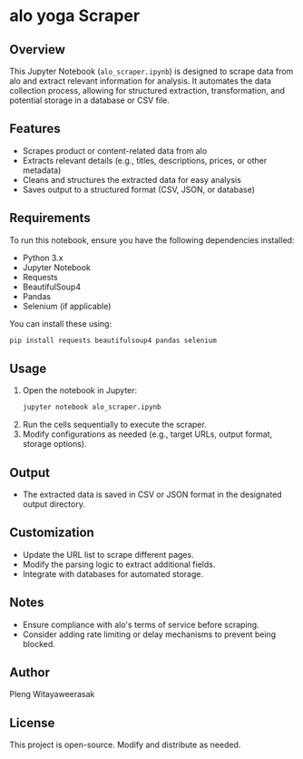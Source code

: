 # alo yoga Scraper

## Overview
This Jupyter Notebook (`alo_scraper.ipynb`) is designed to scrape data from alo and extract relevant information for analysis. It automates the data collection process, allowing for structured extraction, transformation, and potential storage in a database or CSV file.

## Features
- Scrapes product or content-related data from alo
- Extracts relevant details (e.g., titles, descriptions, prices, or other metadata)
- Cleans and structures the extracted data for easy analysis
- Saves output to a structured format (CSV, JSON, or database)

## Requirements
To run this notebook, ensure you have the following dependencies installed:

- Python 3.x
- Jupyter Notebook
- Requests
- BeautifulSoup4
- Pandas
- Selenium (if applicable)

You can install these using:
```sh
pip install requests beautifulsoup4 pandas selenium
```

## Usage
1. Open the notebook in Jupyter:
   ```sh
   jupyter notebook alo_scraper.ipynb
   ```
2. Run the cells sequentially to execute the scraper.
3. Modify configurations as needed (e.g., target URLs, output format, storage options).

## Output
- The extracted data is saved in CSV or JSON format in the designated output directory.

## Customization
- Update the URL list to scrape different pages.
- Modify the parsing logic to extract additional fields.
- Integrate with databases for automated storage.

## Notes
- Ensure compliance with alo's terms of service before scraping.
- Consider adding rate limiting or delay mechanisms to prevent being blocked.

## Author
Pleng Witayaweerasak

## License
This project is open-source. Modify and distribute as needed.

